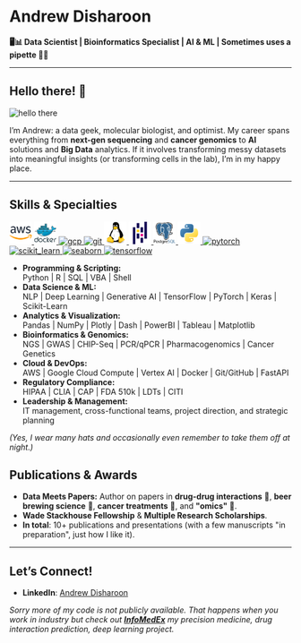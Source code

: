 # Andrew Disharoon
**🖥️📊 Data Scientist | Bioinformatics Specialist | AI & ML | Sometimes uses a pipette 🧬🧫**  

---

## Hello there! 👋
![hello there](https://media1.giphy.com/media/v1.Y2lkPTc5MGI3NjExMmRibnlvaTdyM3I3Y3ZwbXZhZWFhbXN6cnlxdjdmcHA0ejJpZXgweSZlcD12MV9pbnRlcm5hbF9naWZfYnlfaWQmY3Q9Zw/xTiIzJSKB4l7xTouE8/giphy.gif)

I’m Andrew: a data geek, molecular biologist, and optimist. My career spans everything from **next-gen sequencing** and **cancer genomics** to **AI** solutions and **Big Data** analytics. If it involves transforming messy datasets into meaningful insights (or transforming cells in the lab), I’m in my happy place.

---

## Skills & Specialties
<p align="left"> <a href="https://aws.amazon.com" target="_blank" rel="noreferrer"> <img src="https://raw.githubusercontent.com/devicons/devicon/master/icons/amazonwebservices/amazonwebservices-original-wordmark.svg" alt="aws" width="40" height="40"/> </a> <a href="https://www.docker.com/" target="_blank" rel="noreferrer"> <img src="https://raw.githubusercontent.com/devicons/devicon/master/icons/docker/docker-original-wordmark.svg" alt="docker" width="40" height="40"/> </a> <a href="https://cloud.google.com" target="_blank" rel="noreferrer"> <img src="https://www.vectorlogo.zone/logos/google_cloud/google_cloud-icon.svg" alt="gcp" width="40" height="40"/> </a> <a href="https://git-scm.com/" target="_blank" rel="noreferrer"> <img src="https://www.vectorlogo.zone/logos/git-scm/git-scm-icon.svg" alt="git" width="40" height="40"/> </a> <a href="https://www.linux.org/" target="_blank" rel="noreferrer"> <img src="https://raw.githubusercontent.com/devicons/devicon/master/icons/linux/linux-original.svg" alt="linux" width="40" height="40"/> </a> <a href="https://pandas.pydata.org/" target="_blank" rel="noreferrer"> <img src="https://raw.githubusercontent.com/devicons/devicon/2ae2a900d2f041da66e950e4d48052658d850630/icons/pandas/pandas-original.svg" alt="pandas" width="40" height="40"/> </a> <a href="https://www.postgresql.org" target="_blank" rel="noreferrer"> <img src="https://raw.githubusercontent.com/devicons/devicon/master/icons/postgresql/postgresql-original-wordmark.svg" alt="postgresql" width="40" height="40"/> </a> <a href="https://www.python.org" target="_blank" rel="noreferrer"> <img src="https://raw.githubusercontent.com/devicons/devicon/master/icons/python/python-original.svg" alt="python" width="40" height="40"/> </a> <a href="https://pytorch.org/" target="_blank" rel="noreferrer"> <img src="https://www.vectorlogo.zone/logos/pytorch/pytorch-icon.svg" alt="pytorch" width="40" height="40"/> </a> <a href="https://scikit-learn.org/" target="_blank" rel="noreferrer"> <img src="https://upload.wikimedia.org/wikipedia/commons/0/05/Scikit_learn_logo_small.svg" alt="scikit_learn" width="40" height="40"/> </a> <a href="https://seaborn.pydata.org/" target="_blank" rel="noreferrer"> <img src="https://seaborn.pydata.org/_images/logo-mark-lightbg.svg" alt="seaborn" width="40" height="40"/> </a> <a href="https://www.tensorflow.org" target="_blank" rel="noreferrer"> <img src="https://www.vectorlogo.zone/logos/tensorflow/tensorflow-icon.svg" alt="tensorflow" width="40" height="40"/> </a> </p>

- **Programming & Scripting:**  
  Python | R | SQL | VBA | Shell
- **Data Science & ML:**  
  NLP | Deep Learning | Generative AI | TensorFlow | PyTorch | Keras | Scikit-Learn
- **Analytics & Visualization:**  
  Pandas | NumPy | Plotly | Dash | PowerBI | Tableau | Matplotlib
- **Bioinformatics & Genomics:**  
  NGS | GWAS | CHIP-Seq | PCR/qPCR | Pharmacogenomics | Cancer Genetics
- **Cloud & DevOps:**  
  AWS | Google Cloud Compute | Vertex AI | Docker | Git/GitHub | FastAPI
- **Regulatory Compliance:**  
  HIPAA | CLIA | CAP | FDA 510k | LDTs | CITI
- **Leadership & Management:**  
  IT management, cross-functional teams, project direction, and strategic planning
  

*(Yes, I wear many hats and occasionally even remember to take them off at night.)*

## Publications & Awards

- **Data Meets Papers:** Author on papers in **drug-drug interactions** 💊, **beer brewing science** 🍻, **cancer treatments** 🦀, and **"omics"** 🧬.  
- **Wade Stackhouse Fellowship** & **Multiple Research Scholarships**.  
- **In total**: 10+ publications and presentations (with a few manuscripts "in preparation", just how I like it).

---

## Let’s Connect!
- **LinkedIn**: [Andrew Disharoon](https://www.linkedin.com/in/andrew-disharoon)  

*Sorry more of my code is not publicly available. That happens when you work in industry but check out [**InfoMedEx**](https://github.com/andydish/andydish/blob/main/External%20InfoMedEx%20June%202024.pdf) my precision medicine, drug interaction prediction, deep learning project.* 
